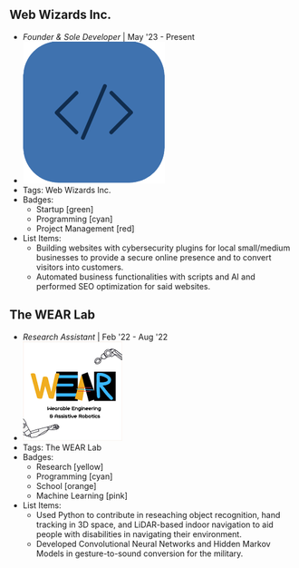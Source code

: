 ## Web Wizards Inc.
- *Founder & Sole Developer* | May '23 - Present
- ![WWLogo](../assets/WWLogo.png)
- Tags: Web Wizards Inc.
- Badges:
  - Startup [green]
  - Programming [cyan]
  - Project Management [red]
- List Items:
  - Building websites with cybersecurity plugins for local small/medium businesses to provide a secure online presence and to convert visitors into customers.
  - Automated business functionalities with scripts and AI and performed SEO optimization for said websites.

## The WEAR Lab
- *Research Assistant* | Feb '22 - Aug '22
- ![WEARLogo](../assets/WEARLogo.png)
- Tags: The WEAR Lab
- Badges:
  - Research [yellow]
  - Programming [cyan]
  - School [orange]
  - Machine Learning [pink]
- List Items:
  - Used Python to contribute in reseaching object recognition, hand tracking in 3D space, and LiDAR-based indoor navigation to aid people with disabilities in navigating their environment.
  - Developed Convolutional Neural Networks and Hidden Markov Models in gesture-to-sound conversion for the military.